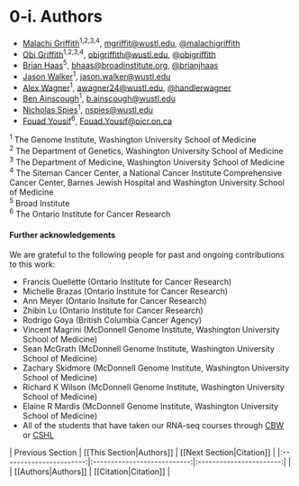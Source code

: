 # 0-i. Authors

- [Malachi Griffith](http://genome.wustl.edu/people/individual/malachi-griffith/)<sup>1,2,3,4</sup>, [mgriffit\@wustl.edu](http://genome.wustl.edu/people/individual/contact/malachi-griffith/), [@malachigriffith](https://twitter.com/malachigriffith)
- [Obi Griffith](http://genome.wustl.edu/people/individual/obi-griffith/)<sup>1,2,3,4</sup>, [obigriffith\@wustl.edu](http://genome.wustl.edu/people/individual/contact/obi-griffith/), [@obigriffith](https://twitter.com/obigriffith)
- [Brian Haas](https://personal.broadinstitute.org/bhaas/)<sup>5</sup>, [bhaas\@broadinstitute.org](https://personal.broadinstitute.org/bhaas/), [@brianjhaas](https://twitter.com/brianjhaas)
- [Jason Walker](http://genome.wustl.edu/people/individual/jason-walker/)<sup>1</sup>, [jason.walker\@wustl.edu](http://genome.wustl.edu/people/individual/contact/jason-walker/)
- [Alex Wagner](http://genome.wustl.edu/people/individual/alex-wagner/)<sup>1</sup>, [awagner24\@wustl.edu](http://genome.wustl.edu/people/individual/contact/alex-wagner/), [@handlerwagner](https://twitter.com/handlerwagner)
- [Ben Ainscough](http://genome.wustl.edu/people/individual/Benjamin-Ainscough/)<sup>1</sup>, [b.ainscough\@wustl.edu](http://genome.wustl.edu/people/individual/contact/benjamin-ainscough/)
- [Nicholas Spies](http://genome.wustl.edu/people/individual/Nicholas-Spies/)<sup>1</sup>, [nspies\@wustl.edu](http://genome.wustl.edu/people/individual/contact/nicholas-spies/)
- [Fouad Yousif](https://bioinformatics.ca/person/cbw-core-faculty/fouad-yousif)<sup>6</sup>, [Fouad.Yousif\@oicr.on.ca](https://bioinformatics.ca/person/cbw-core-faculty/fouad-yousif)

<sup>1</sup> The Genome Institute, Washington University School of Medicine<br>
<sup>2</sup> The Department of Genetics, Washington University School of Medicine<br>
<sup>3</sup> The Department of Medicine, Washington University School of Medicine<br>
<sup>4</sup> The Siteman Cancer Center, a National Cancer Institute Comprehensive Cancer Center, Barnes Jewish Hospital and Washington University School of Medicine<br>
<sup>5</sup> Broad Institute<br>
<sup>6</sup> The Ontario Institute for Cancer Research<br>

#### Further acknowledgements
We are grateful to the following people for past and ongoing contributions to this work:
- Francis Ouellette (Ontario Institute for Cancer Research)
- Michelle Brazas (Ontario Institute for Cancer Research)
- Ann Meyer (Ontario Insitute for Cancer Research)
- Zhibin Lu (Ontario Institute for Cancer Research)
- Rodrigo Goya (British Columbia Cancer Agency)
- Vincent Magrini (McDonnell Genome Institute, Washington University School of Medicine)
- Sean McGrath (McDonnell Genome Institute, Washington University School of Medicine) 
- Zachary Skidmore (McDonnell Genome Institute, Washington University School of Medicine)
- Richard K Wilson (McDonnell Genome Institute, Washington University School of Medicine) 
- Elaine R Mardis (McDonnell Genome Institute, Washington University School of Medicine)
- All of the students that have taken our RNA-seq courses through [CBW](http://bioinformatics.ca/workshops/current) or [CSHL](http://meetings.cshl.edu/courses.html)

| Previous Section        | [[This Section|Authors]]    | [[Next Section|Citation]] |
|:-----------------------:|:---------------------------:|:-----------------------:|
|                         | [[Authors|Authors]]         | [[Citation|Citation]]       |
